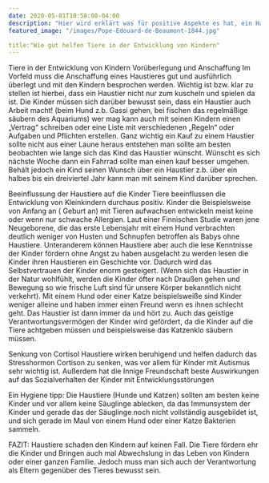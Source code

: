 ```yaml
---
date: 2020-05-01T10:58:08-04:00
description: "Hier wird erklärt was für positive Aspekte es hat, ein Haustier zu besitzen. Welche Vorteile hat das Kind vom eigenen Haustier" Von Magnus Heid
featured_image: "/images/Pope-Edouard-de-Beaumont-1844.jpg"

title:"Wie gut helfen Tiere in der Entwicklung von Kindern"
---
```


Tiere in der Entwicklung von Kindern 
Vorüberlegung und Anschaffung 
Im Vorfeld muss die Anschaffung eines Haustieres gut und ausführlich überlegt und mit den Kindern besprochen werden.
Wichtig ist bzw. klar zu stellen ist hierbei, dass ein Haustier nicht nur zum kuscheln und spielen da ist. Die Kinder müssen sich darüber bewusst sein, dass ein Haustier auch Arbeit macht! (beim Hund z.b. Gassi gehen, bei fischen das regelmäßige säubern des Aquariums) wer mag kann auch mit seinen Kindern einen „Vertrag“ schreiben oder eine Liste mit verschiedenen „Regeln“ oder Aufgaben und Pflichten erstellen. 
Ganz wichtig ein Kauf zu einem Haustier sollte nicht aus einer Laune heraus entstehen man sollte am besten beobachten wie lange sich das Kind das Haustier wünscht. Wünscht es sich nächste Woche dann ein Fahrrad sollte man einen kauf besser umgehen. Behält jedoch ein Kind seinen Wunsch über ein Haustier z.b. über ein halbes bis ein dreiviertel Jahr kann man mit seinem Kind darüber sprechen.

Beeinflussung der Haustiere auf die Kinder 
Tiere beeinflussen die Entwicklung von Kleinkindern durchaus positiv. Kinder die Beispielsweise von Anfang an ( Geburt an) mit Tieren aufwachsen entwickeln meist keine oder wenn nur schwache Allergien. Laut einer Finnischen Studie waren jene Neugeborene, die das erste Lebensjahr mit einem Hund verbrachten deutlich weniger von Husten und Schnupfen betroffen als Babys ohne Haustiere. Unteranderem können Haustiere aber auch die lese Kenntnisse der Kinder fördern ohne Angst zu haben ausgelacht zu werden lesen die Kinder ihren Haustieren ein Geschichte vor. Dadurch wird das Selbstvertrauen der Kinder enorm gesteigert. (Wenn sich das Haustier in der Natur wohlfühlt, werden die Kinder öfter nach Draußen gehen und Bewegung so wie frische Luft sind für unsere Körper bekanntlich nicht verkehrt). Mit einem Hund oder einer Katze beispielsweiße sind Kinder weniger alleine und haben immer einen Freund wenn es ihnen schlecht geht. Das Haustier ist dann immer da und hört zu. Auch das geistige Verantwortungsvermögen der Kinder wird gefördert, da die Kinder auf die Tiere achtgeben müssen und beispielsweise das Katzenklo säubern müssen.

Senkung von Cortisol 
Haustiere wirken beruhigend und helfen dadurch das Stresshormon Cortison zu senken, was vor allem für Kinder mit Autismus sehr wichtig ist. Außerdem hat die Innige Freundschaft beste Auswirkungen auf das Sozialverhalten der Kinder mit Entwicklungsstörungen 

Ein Hygiene tipp: Die Haustiere (Hunde und Katzen) sollten am besten keine Kinder und vor allem keine Säuglinge ablecken, da das Immunsystem der Kinder und gerade das der Säuglinge noch nicht vollständig ausgebildet ist, und sich gerade im Maul von einem Hund oder einer Katze Bakterien sammeln.

FAZIT:
Haustiere schaden den Kindern auf keinen Fall. Die Tiere fördern ehr die Kinder und Bringen auch mal Abwechslung in das Leben von Kindern oder einer ganzen Familie. Jedoch muss man sich auch der Verantwortung als Eltern gegenüber des Tieres bewusst sein.
 
